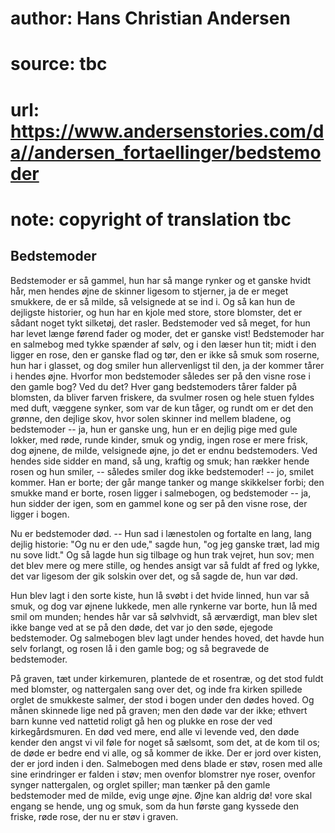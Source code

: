 # author: Hans Christian Andersen
# source: tbc
# url: https://www.andersenstories.com/da//andersen_fortaellinger/bedstemoder
# note: copyright of translation tbc

## Bedstemoder 

Bedstemoder er så gammel, hun har så mange rynker og et ganske hvidt
hår, men hendes øjne de skinner ligesom to stjerner, ja de er meget
smukkere, de er så milde, så velsignede at se ind i. Og så kan hun de
dejligste historier, og hun har en kjole med store, store blomster, det
er sådant noget tykt silketøj, det rasler. Bedstemoder ved så meget, for
hun har levet længe førend fader og moder, det er ganske vist!
Bedstemoder har en salmebog med tykke spænder af sølv, og i den læser
hun tit; midt i den ligger en rose, den er ganske flad og tør, den er
ikke så smuk som roserne, hun har i glasset, og dog smiler hun
allervenligst til den, ja der kommer tårer i hendes øjne. Hvorfor mon
bedstemoder således ser på den visne rose i den gamle bog? Ved du det?
Hver gang bedstemoders tårer falder på blomsten, da bliver farven
friskere, da svulmer rosen og hele stuen fyldes med duft, væggene
synker, som var de kun tåger, og rundt om er det den grønne, den dejlige
skov, hvor solen skinner ind mellem bladene, og bedstemoder -- ja, hun
er ganske ung, hun er en dejlig pige med gule lokker, med røde, runde
kinder, smuk og yndig, ingen rose er mere frisk, dog øjnene, de milde,
velsignede øjne, jo det er endnu bedstemoders. Ved hendes side sidder en
mand, så ung, kraftig og smuk; han rækker hende rosen og hun smiler, --
således smiler dog ikke bedstemoder! -- jo, smilet kommer. Han er borte;
der går mange tanker og mange skikkelser forbi; den smukke mand er
borte, rosen ligger i salmebogen, og bedstemoder -- ja, hun sidder der
igen, som en gammel kone og ser på den visne rose, der ligger i bogen.

Nu er bedstemoder død. -- Hun sad i lænestolen og fortalte en lang, lang
dejlig historie: "Og nu er den ude," sagde hun, "og jeg ganske træt,
lad mig nu sove lidt." Og så lagde hun sig tilbage og hun trak vejret,
hun sov; men det blev mere og mere stille, og hendes ansigt var så fuldt
af fred og lykke, det var ligesom der gik solskin over det, og så sagde
de, hun var død.

Hun blev lagt i den sorte kiste, hun lå svøbt i det hvide linned, hun
var så smuk, og dog var øjnene lukkede, men alle rynkerne var borte, hun
lå med smil om munden; hendes hår var så sølvhvidt, så ærværdigt, man
blev slet ikke bange ved at se på den døde, det var jo den søde, ejegode
bedstemoder. Og salmebogen blev lagt under hendes hoved, det havde hun
selv forlangt, og rosen lå i den gamle bog; og så begravede de
bedstemoder.

På graven, tæt under kirkemuren, plantede de et rosentræ, og det stod
fuldt med blomster, og nattergalen sang over det, og inde fra kirken
spillede orglet de smukkeste salmer, der stod i bogen under den dødes
hoved. Og månen skinnede lige ned på graven; men den døde var der ikke;
ethvert barn kunne ved nattetid roligt gå hen og plukke en rose der ved
kirkegårdsmuren. En død ved mere, end alle vi levende ved, den døde
kender den angst vi vil føle for noget så sælsomt, som det, at de kom
til os; de døde er bedre end vi alle, og så kommer de ikke. Der er jord
over kisten, der er jord inden i den. Salmebogen med dens blade er støv,
rosen med alle sine erindringer er falden i støv; men ovenfor blomstrer
nye roser, ovenfor synger nattergalen, og orglet spiller; man tænker på
den gamle bedstemoder med de milde, evig unge øjne. Øjne kan aldrig dø!
vore skal engang se hende, ung og smuk, som da hun første gang kyssede
den friske, røde rose, der nu er støv i graven.
